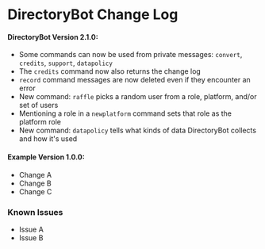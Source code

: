# DirectoryBot Change Log
#### DirectoryBot Version 2.1.0:
 - Some commands can now be used from private messages: `convert`, `credits`, `support`, `datapolicy`
 - The `credits` command now also returns the change log
 - `record` command messages are now deleted even if they encounter an error
 - New command: `raffle` picks a random user from a role, platform, and/or set of users
 - Mentioning a role in a `newplatform` command sets that role as the platform role
 - New command: `datapolicy` tells what kinds of data DirectoryBot collects and how it's used
#### Example Version 1.0.0:
 - Change A
 - Change B
 - Change C
### Known Issues
 - Issue A
 - Issue B
